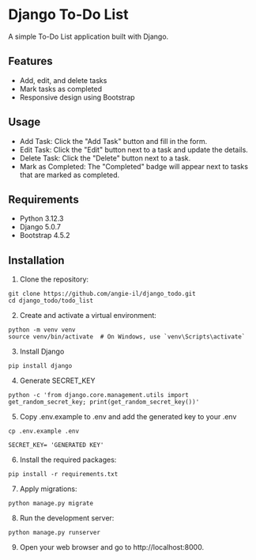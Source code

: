 # Django To-Do List

A simple To-Do List application built with Django.

## Features

- Add, edit, and delete tasks
- Mark tasks as completed
- Responsive design using Bootstrap

## Usage
- Add Task: Click the "Add Task" button and fill in the form.
- Edit Task: Click the "Edit" button next to a task and update the details.
- Delete Task: Click the "Delete" button next to a task.
- Mark as Completed: The "Completed" badge will appear next to tasks that are marked as completed.

## Requirements

- Python 3.12.3
- Django 5.0.7
- Bootstrap 4.5.2

## Installation

1. Clone the repository:

```
git clone https://github.com/angie-il/django_todo.git
cd django_todo/todo_list
```

2. Create and activate a virtual environment:

```
python -m venv venv
source venv/bin/activate  # On Windows, use `venv\Scripts\activate`
```
3. Install Django

```
pip install django
```

4. Generate SECRET_KEY

```
python -c 'from django.core.management.utils import get_random_secret_key; print(get_random_secret_key())'
```

5. Copy .env.example to .env and add the generated key to your .env 

```
cp .env.example .env

SECRET_KEY= 'GENERATED KEY'
``` 

6. Install the required packages:

```
pip install -r requirements.txt
```

7. Apply migrations:

```
python manage.py migrate
```

8. Run the development server:

```
python manage.py runserver
```

9. Open your web browser and go to http://localhost:8000.
